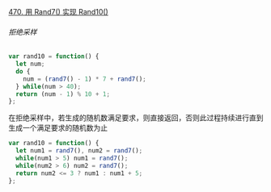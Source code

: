 [470. 用 Rand7() 实现 Rand10()](https://leetcode.cn/problems/implement-rand10-using-rand7/description/)

###### 拒绝采样

```javascript
var rand10 = function() {
  let num;
  do {
    num = (rand7() - 1) * 7 + rand7(); 
  } while(num > 40);
  return (num - 1) % 10 + 1;
};
```

在拒绝采样中，若生成的随机数满足要求，则直接返回，否则此过程持续进行直到生成一个满足要求的随机数为止

```javascript
var rand10 = function() {
  let num1 = rand7(), num2 = rand7();
  while(num1 > 5) num1 = rand7(); 
  while(num2 > 6) num2 = rand7(); 
  return num2 <= 3 ? num1 : num1 + 5; 
};
```